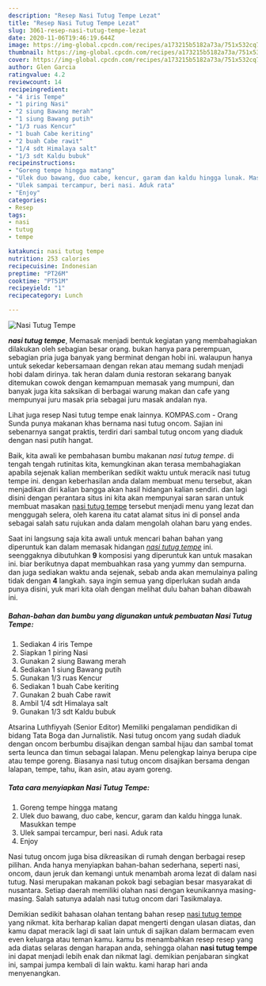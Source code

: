 ```yaml
---
description: "Resep Nasi Tutug Tempe Lezat"
title: "Resep Nasi Tutug Tempe Lezat"
slug: 3061-resep-nasi-tutug-tempe-lezat
date: 2020-11-06T19:46:19.644Z
image: https://img-global.cpcdn.com/recipes/a173215b5182a73a/751x532cq70/nasi-tutug-tempe-foto-resep-utama.jpg
thumbnail: https://img-global.cpcdn.com/recipes/a173215b5182a73a/751x532cq70/nasi-tutug-tempe-foto-resep-utama.jpg
cover: https://img-global.cpcdn.com/recipes/a173215b5182a73a/751x532cq70/nasi-tutug-tempe-foto-resep-utama.jpg
author: Glen Garcia
ratingvalue: 4.2
reviewcount: 14
recipeingredient:
- "4 iris Tempe"
- "1 piring Nasi"
- "2 siung Bawang merah"
- "1 siung Bawang putih"
- "1/3 ruas Kencur"
- "1 buah Cabe keriting"
- "2 buah Cabe rawit"
- "1/4 sdt Himalaya salt"
- "1/3 sdt Kaldu bubuk"
recipeinstructions:
- "Goreng tempe hingga matang"
- "Ulek duo bawang, duo cabe, kencur, garam dan kaldu hingga lunak. Masukkan tempe"
- "Ulek sampai tercampur, beri nasi. Aduk rata"
- "Enjoy"
categories:
- Resep
tags:
- nasi
- tutug
- tempe

katakunci: nasi tutug tempe 
nutrition: 253 calories
recipecuisine: Indonesian
preptime: "PT26M"
cooktime: "PT51M"
recipeyield: "1"
recipecategory: Lunch

---
```



![Nasi Tutug Tempe](https://img-global.cpcdn.com/recipes/a173215b5182a73a/751x532cq70/nasi-tutug-tempe-foto-resep-utama.jpg)

<b><i>nasi tutug tempe</i></b>, Memasak menjadi bentuk kegiatan yang membahagiakan dilakukan oleh sebagian besar orang. bukan hanya para perempuan, sebagian pria juga banyak yang berminat dengan hobi ini. walaupun hanya untuk sekedar kebersamaan dengan rekan atau memang sudah menjadi hobi dalam dirinya. tak heran dalam dunia restoran sekarang banyak ditemukan cowok dengan kemampuan memasak yang mumpuni, dan banyak juga kita saksikan di berbagai warung makan dan cafe yang mempunyai juru masak pria sebagai juru masak andalan nya.

Lihat juga resep Nasi tutug tempe enak lainnya. KOMPAS.com - Orang Sunda punya makanan khas bernama nasi tutug oncom. Sajian ini sebenarnya sangat praktis, terdiri dari sambal tutug oncom yang diaduk dengan nasi putih hangat.

Baik, kita awali ke pembahasan bumbu makanan <i>nasi tutug tempe</i>. di tengah tengah rutinitas kita, kemungkinan akan terasa membahagiakan apabila sejenak kalian memberikan sedikit waktu untuk meracik nasi tutug tempe ini. dengan keberhasilan anda dalam membuat menu tersebut, akan menjadikan diri kalian bangga akan hasil hidangan kalian sendiri. dan lagi disini dengan perantara situs ini kita akan mempunyai saran saran untuk membuat masakan <u>nasi tutug tempe</u> tersebut menjadi menu yang lezat dan menggugah selera, oleh karena itu catat alamat situs ini di ponsel anda sebagai salah satu rujukan anda dalam mengolah olahan baru yang endes.


Saat ini langsung saja kita awali untuk mencari bahan bahan yang diperuntuk kan dalam memasak hidangan <u><i>nasi tutug tempe</i></u> ini. seenggaknya dibutuhkan <b>9</b> komposisi yang diperuntuk kan untuk masakan ini. biar berikutnya dapat membuahkan rasa yang yummy dan sempurna. dan juga sediakan waktu anda sejenak, sebab anda akan memulainya paling tidak dengan <b>4</b> langkah. saya ingin semua yang diperlukan sudah anda punya disini, yuk mari kita olah dengan melihat dulu bahan bahan dibawah ini.

<!--inarticleads1-->

##### Bahan-bahan dan bumbu yang digunakan untuk pembuatan Nasi Tutug Tempe:

1. Sediakan 4 iris Tempe
1. Siapkan 1 piring Nasi
1. Gunakan 2 siung Bawang merah
1. Sediakan 1 siung Bawang putih
1. Gunakan 1/3 ruas Kencur
1. Sediakan 1 buah Cabe keriting
1. Gunakan 2 buah Cabe rawit
1. Ambil 1/4 sdt Himalaya salt
1. Gunakan 1/3 sdt Kaldu bubuk


Atsarina Luthfiyyah (Senior Editor) Memiliki pengalaman pendidikan di bidang Tata Boga dan Jurnalistik. Nasi tutug oncom yang sudah diaduk dengan oncom berbumbu disajikan dengan sambal hijau dan sambal tomat serta leunca dan timun sebagai lalapan. Menu pelengkap lainya berupa cipe atau tempe goreng. Biasanya nasi tutug oncom disajikan bersama dengan lalapan, tempe, tahu, ikan asin, atau ayam goreng. 

<!--inarticleads2-->

##### Tata cara menyiapkan Nasi Tutug Tempe:

1. Goreng tempe hingga matang
1. Ulek duo bawang, duo cabe, kencur, garam dan kaldu hingga lunak. Masukkan tempe
1. Ulek sampai tercampur, beri nasi. Aduk rata
1. Enjoy


Nasi tutug oncom juga bisa dikreasikan di rumah dengan berbagai resep pilihan. Anda hanya menyiapkan bahan-bahan sederhana, seperti nasi, oncom, daun jeruk dan kemangi untuk menambah aroma lezat di dalam nasi tutug. Nasi merupakan makanan pokok bagi sebagian besar masyarakat di nusantara. Setiap daerah memiliki olahan nasi dengan keunikannya masing-masing. Salah satunya adalah nasi tutug oncom dari Tasikmalaya. 

Demikian sedikit bahasan olahan tentang bahan resep <u>nasi tutug tempe</u> yang nikmat. kita berharap kalian dapat mengerti dengan ulasan diatas, dan kamu dapat meracik lagi di saat lain untuk di sajikan dalam bermacam even even keluarga atau teman kamu. kamu bs menambahkan resep resep yang ada diatas selaras dengan harapan anda, sehingga olahan <b>nasi tutug tempe</b> ini dapat menjadi lebih enak dan nikmat lagi. demikian penjabaran singkat ini, sampai jumpa kembali di lain waktu. kami harap hari anda menyenangkan.
